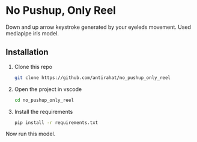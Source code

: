 # No Pushup, Only Reel
Down and up arrow keystroke generated by your eyeleds movement. Used mediapipe iris model.

## Installation

1. Clone this repo
   ```bash
   git clone https://github.com/antirahat/no_pushup_only_reel
   ```
2. Open the project in vscode
   ```bash
   cd no_pushup_only_reel
   ```
3. Install the requirements
   ```bash
   pip install -r requirements.txt
   ```
Now run this model.



